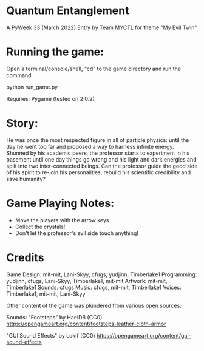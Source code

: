 # Quantum Entanglement

A PyWeek 33 (March 2022) Entry by Team MYCTL for theme "My Evil Twin"

# Running the game:

Open a terminal/console/shell, "cd" to the game directory and run the command

  python run_game.py

Requires: Pygame (tested on 2.0.2)

# Story:

He was once the most respected figure in all of particle physics: until the day he went too far and proposed a way to harness infinite energy. Shunned by his academic peers, the professor starts to experiment in his basement until one day things go wrong and his light and dark energies and split into two inter-connected beings. Can the professor guide the good side of his spirit to re-join his personalities, rebuild his scientific credibility and save humanity?

# Game Playing Notes:

- Move the players with the arrow keys
- Collect the crystals!
- Don't let the professor's evil side touch anything!

# Credits

Game Design: mit-mit, Lani-Skyy, cfugs, yudjinn, Timberlake1
Programming: yudjinn, cfugs, Lani-Skyy, Timberlake1, mit-mit
Artwork: mit-mit, Timberlake1
Sounds: cfugs
Music: cfugs, mit-mit, Timberlake1
Voices: Timberlake1, mit-mit, Lani-Skyy

Other content of the game was plundered from various open sources:

Sounds:
"Footsteps" by HaelDB (CC0)
https://opengameart.org/content/footsteps-leather-cloth-armor

"GUI Sound Effects" by Lokif (CC0)
https://opengameart.org/content/gui-sound-effects

